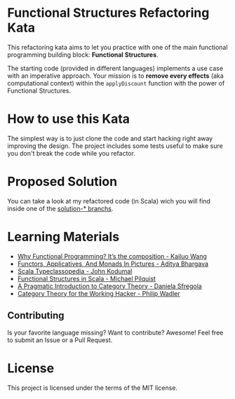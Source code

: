 # Functional Structures Refactoring Kata

This refactoring kata aims to let you practice with one of the main functional programming building block: **Functional Structures**.

The starting code (provided in different languages) implements a use case with an imperative approach. Your mission is to **remove every effects** (aka computational context) within the ``applyDiscount`` function with the power of Functional Structures.

# How to use this Kata

The simplest way is to just clone the code and start hacking right away improving the design. The project includes some tests useful to make sure you don't break the code while you refactor.

# Proposed Solution

You can take a look at my refactored code (in Scala) wich you will find inside one of the [solution-* branchs](https://github.com/matteobaglini/functional-structures-refactoring-kata/branches).

# Learning Materials

- [Why Functional Programming? It’s the composition - Kailuo Wang](https://tech.iheart.com/why-fp-its-the-composition-f585d17b01d3)
- [Functors, Applicatives, And Monads In Pictures - Aditya Bhargava](http://adit.io/posts/2013-04-17-functors,_applicatives,_and_monads_in_pictures.html)
- [Scala Typeclassopedia - John Kodumal](https://www.youtube.com/watch?v=IMGCDph1fNY)
- [Functional Structures in Scala - Michael Pilquist](https://www.youtube.com/watch?v=Dsd4pc99FSY&list=PLFrwDVdSrYE6dy14XCmUtRAJuhCxuzJp0)
- [A Pragmatic Introduction to Category Theory - Daniela Sfregola](https://www.youtube.com/watch?v=MvQxNm5gn8g)
- [Category Theory for the Working Hacker - Philip Wadler](https://www.youtube.com/watch?v=V10hzjgoklA)

## Contributing

Is your favorite language missing? Want to contribute? Awesome! Feel free to submit an Issue or a Pull Request.

# License
This project is licensed under the terms of the MIT license.
